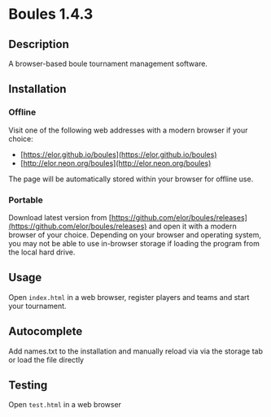 # Boules 1.4.3

## Description
A browser-based boule tournament management software.

## Installation

### Offline

Visit one of the following web addresses with a modern browser if your choice:

* [https://elor.github.io/boules](https://elor.github.io/boules)
* [http://elor.neon.org/boules](http://elor.neon.org/boules)

The page will be automatically stored within your browser for offline use.

### Portable

Download latest version from [https://github.com/elor/boules/releases](https://github.com/elor/boules/releases) and open it with a modern browser of your choice.
Depending on your browser and operating system, you may not be able to use in-browser storage if loading the program from the local hard drive.

## Usage

Open `index.html` in a web browser, register players and teams and start your tournament.

## Autocomplete

Add names.txt to the installation and manually reload via via the storage tab or load the file directly

## Testing

Open `test.html` in a web browser
